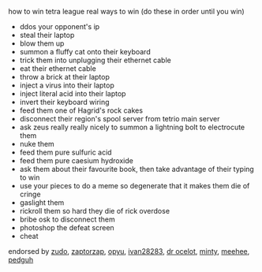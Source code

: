 <head>
    <meta content="How to win in Tetra League" property="og:title" />
    <meta content="Real 100% ways to win in tetrio tetra league" property="og:description" />
</head>

how to win tetra league real ways to win (do these in order until you win)
- ddos your opponent's ip 
- steal their laptop 
- blow them up  
- summon a fluffy cat onto their keyboard 
- trick them into unplugging their ethernet cable 
- eat their ethernet cable 
- throw a brick at their laptop 
- inject a virus into their laptop 
- inject literal acid into their laptop 
- invert their keyboard wiring 
- feed them one of Hagrid's rock cakes 
- disconnect their region's spool server from tetrio main server 
- ask zeus really really nicely to summon a lightning bolt to electrocute them 
- nuke them
- feed them pure sulfuric acid 
- feed them pure caesium hydroxide
- ask them about their favourite book, then take advantage of their typing to win 
- use your pieces to do a meme so degenerate that it makes them die of cringe 
- gaslight them 
- rickroll them so hard they die of rick overdose 
- bribe osk to disconnect them 
- photoshop the defeat screen 
- cheat 

endorsed by [zudo](image2.png), [zaptorzap](image.png), [opyu](opyu.png), [ivan28283](ivan.png), [dr ocelot](ocelot.png), [minty](minty.png), [meehee](meehee.png), [pedguh](pedguh.png)












<div style="font-size: 0.1px;">(this is a joke, and I do not endorse any of the actions above)</div>
